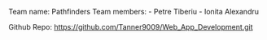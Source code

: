 Team name: Pathfinders
Team members:   - Petre Tiberiu
                - Ionita Alexandru

Github Repo: https://github.com/Tanner9009/Web_App_Development.git